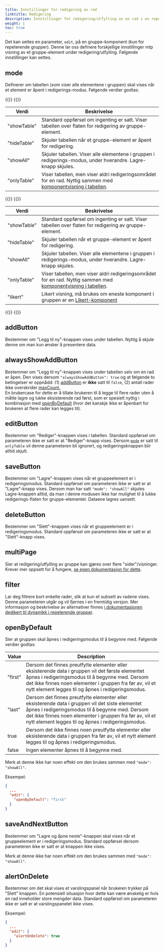 ```yaml
---
title: Innstillinger for redigering av rad
linktitle: Redigering
description: Innstillinger for redigering/utfylling av en rad i en repeterende gruppe
weight: 1
toc: true
---
```


Det kan settes en parameter, `edit`, på en gruppe-komponent (kun for repeterende grupper). Denne lar oss definere forskjellige innstillinger
mtp visning av et gruppe-element under redigering/utfylling. Følgende innstillinger kan settes.

## mode

Definerer om tabellen (som viser alle elementene i gruppen) skal vises når et element er åpent i redigerings-modus.
Følgende verdier godtas:

{{<content-version-selector classes="border-box">}}
{{<content-version-container version-label="v4 (App Frontend)">}}

| Verdi       | Beskrivelse                                                                                                                                                         |
|-------------|---------------------------------------------------------------------------------------------------------------------------------------------------------------------|
| "showTable" | Standard oppførsel om ingenting er satt. Viser tabellen over flaten for redigering av gruppe-element.                                                               |
| "hideTable" | Skjuler tabellen når et gruppe-element er åpent for redigering.                                                                                                     |
| "showAll"   | Skjuler tabellen. Viser alle elementene i gruppen i redigerings-modus, under hverandre. Lagre-knapp skjules.                                                        |
| "onlyTable" | Viser tabellen, men viser aldri redigeringsområdet for en rad. Nyttig sammen med [komponentvisning i tabellen](/nb/altinn-studio/v8/reference/ux/fields/grouping/repeating/table#visning-av-komponenter-direkte-i-tabellen). |

{{</content-version-container >}}
{{<content-version-container version-label="v3 (App Frontend)">}}

| Verdi       | Beskrivelse                                                                                                                                                         |
|-------------|---------------------------------------------------------------------------------------------------------------------------------------------------------------------|
| "showTable" | Standard oppførsel om ingenting er satt. Viser tabellen over flaten for redigering av gruppe-element.                                                               |
| "hideTable" | Skjuler tabellen når et gruppe-element er åpent for redigering.                                                                                                     |
| "showAll"   | Skjuler tabellen. Viser alle elementene i gruppen i redigerings-modus, under hverandre. Lagre-knapp skjules.                                                        |
| "onlyTable" | Viser tabellen, men viser aldri redigeringsområdet for en rad. Nyttig sammen med [komponentvisning i tabellen](/nb/altinn-studio/v8/reference/ux/fields/grouping/repeating/table#visning-av-komponenter-direkte-i-tabellen). |
| "likert"    | Likert visning, må brukes om eneste komponent i gruppen er en [Likert-komponent](/nb/altinn-studio/v8/reference/ux/components/likert/)                                                     |

{{</content-version-container>}}
{{</content-version-selector>}}

## addButton

Bestemmer om "Legg til ny"-knappen vises under tabellen. Nyttig å skjule denne om man kun ønsker å presentere data.

## alwaysShowAddButton

Bestemmer om "Legg til ny"-knappen vises under tabellen selv om en rad er åpen. Den vises dersom ``"alwaysShowAddButton": true`` og at følgende to betingelser er oppnådd: (1) [addButton](#addbutton) er **ikke** satt til ``false``, (2) antall rader ikke overskrider [maxCount.](/nb/altinn-studio/v8/reference/ux/fields/grouping/)\
En brukercase for dette er å tillate brukeren til å legge til flere rader uten å måtte lagre og lukke eksisterende rad først, som er spesielt nyttig i kombinasjon med [openByDefault](#openbydefault) (hvor det kanskje ikke er åpenbart for brukeren at flere rader kan legges til).

## editButton
Bestemmer om "Rediger"-knappen vises i tabellen. Standard oppførsel om parameteren ikke er satt er at "Rediger"-knapp vises.
Dersom [`mode`](#mode) er satt til `onlyTable` vil denne parameteren bli ignorert, og redigeringsknappen blir alltid skjult.

## saveButton
Bestemmer om "Lagre"-knappen vises når et gruppeelement er i redigeringsmodus. Standard oppførsel om parameteren ikke er satt er at "Lagre"-knapp vises.
Dersom man har satt `"mode": "showAll"` skjules Lagre-knappen alltid, da man i denne modusen ikke har mulighet til å lukke redigerings-flaten for
gruppe-elementet. Dataene lagres uansett.

## deleteButton

Bestemmer om "Slett"-knappen vises når et gruppeelement er i redigeringsmodus. Standard oppførsel om parameteren ikke er satt er at "Slett"-knapp vises.

## multiPage

Sier at redigering/utfylling av gruppe kan gjøres over flere "sider"/visninger. Krever mer oppsett for å fungere,
[se egen dokumentasjon for dette](/nb/altinn-studio/v8/reference/ux/fields/grouping/repeating/multipage/).

## filter

Lar deg filtrere bort enkelte rader, slik at kun et subsett av radene vises. Denne parameteren utgår og vil
fjernes i en fremtidig versjon. Mer informasjon og beskrivelse av alternativer finnes [i dokumentasjonen dedikert til dynamikk i repeterende grupper](/nb/altinn-studio/v8/reference/ux/fields/grouping/repeating/dynamics/).

## openByDefault

Sier at gruppen skal åpnes i redigeringsmodus til å begynne med. Følgende verdier godtas:

| Value   | Description                                                                                                                                                                                                                                                           |
|---------|-----------------------------------------------------------------------------------------------------------------------------------------------------------------------------------------------------------------------------------------------------------------------|
| "first" | Dersom det finnes preutfylte elementer eller eksisterende data i gruppen vil det første elementet åpnes i redigeringsmodus til å begynne med. Dersom det ikke finnes noen elementer i gruppen fra før av, vil et nytt element legges til og åpnes i redigeringsmodus. |
| "last"  | Dersom det finnes preutfylte elementer eller eksisterende data i gruppen vil det siste elementet åpnes i redigeringsmodus til å begynne med. Dersom det ikke finnes noen elementer i gruppen fra før av, vil et nytt element legges til og åpnes i redigeringsmodus.  |
| true    | Dersom det ikke finnes noen preutfylte elementer eller eksisterende data i gruppen fra før av, vil et nytt element legges til og åpnes i redigeringsmodus.                                                                                                            |
| false   | Ingen elementer åpnes til å begynne med.                                                                                                                                                                                                                              |

Merk at denne ikke har noen effekt om den brukes sammen med `"mode": "showAll"`.

Eksempel:

```json
{
  ...
  "edit": {
    "openByDefault": "first"
  }
}
```

## saveAndNextButton

Bestemmer om "Lagre og åpne neste"-knappen skal vises når et gruppeelement er i redigeringsmodus. Standard oppførsel dersom parameteren ikke er satt er at knappen ikke vises.

Merk at denne ikke har noen effekt om den brukes sammen med `"mode": "showAll"`.

## alertOnDelete

Bestemmer om det skal vises et varslingspanel når brukeren trykker på "Slett" knappen. En potensiell situasjon hvor dette kan være ønskelig er hvis en rad inneholder store mengder data.
Standard oppførsel om parameteren ikke er satt er at varslingspanelet ikke vises.

Eksempel:

```json
{
  ...
  "edit": {
    "alertOnDelete": true
  }
}
```

